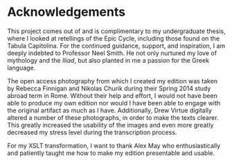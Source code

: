 # Acknowledgements

This project comes out of and is complimentary to my undergraduate thesis, where I looked at retellings of the Epic Cycle, including those found on the Tabula Capitolina. For the continued guidance, support, and inspiration, I am deeply indebted to Professor Neel Smith. He not only nurtured my love of mythology and the *Iliad*, but also planted in me a passion for the Greek language. 

The open access photography from which I created my edition was taken by Rebecca Finnigan and Nikolas Churik during their Spring 2014 study abroad term in Rome. Without their help and effort, I would not have been able to produce my own edition nor would I have been able to engage with the original artifact as much as I have. Additionally, Drew Virtue digitally altered a number of these photographs, in order to make the texts clearer. This greatly increased the usability of the images and even more greatly decreased my stress level during the transcription process. 

For my XSLT transformation, I want to thank Alex May  who enthusiastically and patiently taught me how to make my edition presentable and usable. 
